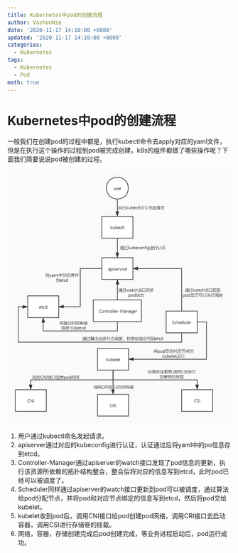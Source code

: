 ```yaml
---
title: Kubernetes中pod的创建流程
author: VashonNie
date: '2020-11-17 14:10:00 +0800'
updated: '2020-11-17 14:10:00 +0800'
categories:
  - Kubernetes
tags:
  - Kubernetes
  - Pod
math: true
---
```


# Kubernetes中pod的创建流程

一般我们在创建pod的过程中都是，执行kubectl命令去apply对应的yaml文件，但是在执行这个操作的过程到pod被完成创建，k8s的组件都做了哪些操作呢？下面我们简要说说pod被创建的过程。

![upload-image](.gitbook/assets/1.png)

1. 用户通过kubectl命名发起请求。
2. apiserver通过对应的kubeconfig进行认证，认证通过后将yaml中的po信息存到etcd。
3. Controller-Manager通过apiserver的watch接口发现了pod信息的更新，执行该资源所依赖的拓扑结构整合，整合后将对应的信息写到etcd，此时pod已经可以被调度了。
4. Scheduler同样通过apiserver的watch接口更新到pod可以被调度，通过算法给pod分配节点，并将pod和对应节点绑定的信息写到etcd，然后将pod交给kubelet。
5. kubelet收到pod后，调用CNI接口给pod创建pod网络，调用CRI接口去启动容器，调用CSI进行存储卷的挂载。
6. 网络，容器，存储创建完成后pod创建完成，等业务进程启动后，pod运行成功。

